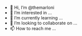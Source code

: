 - 👋 Hi, I’m @themarloni
- 👀 I’m interested in ...
- 🌱 I’m currently learning ...
- 💞️ I’m looking to collaborate on ...
- 📫 How to reach me ...

<!---
themarloni/themarloni is a ✨ special ✨ repository because its `README.md` (this file) appears on your GitHub profile.
You can click the Preview link to take a look at your changes.
--->
